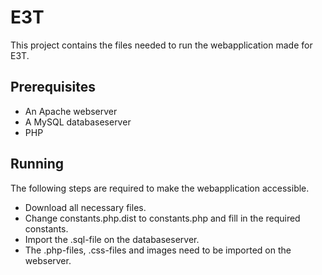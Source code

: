 # E3T

This project contains the files needed to run the webapplication made for E3T.

## Prerequisites

- An Apache webserver
- A MySQL databaseserver
- PHP

## Running

The following steps are required to make the webapplication accessible.

- Download all necessary files.
- Change constants.php.dist to constants.php and fill in the required constants.
- Import the .sql-file on the databaseserver.
- The .php-files, .css-files and images need to be imported on the webserver. 
